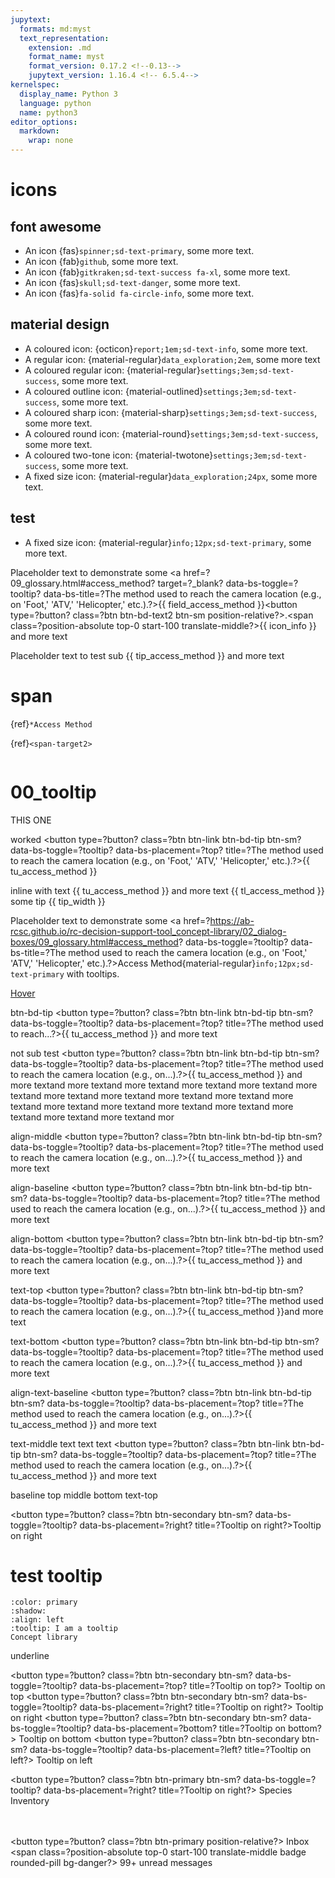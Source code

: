 ```yaml
---
jupytext:
  formats: md:myst
  text_representation:
    extension: .md
    format_name: myst
    format_version: 0.17.2 <!--0.13-->
    jupytext_version: 1.16.4 <!-- 6.5.4-->
kernelspec:
  display_name: Python 3
  language: python
  name: python3
editor_options:
  markdown:
    wrap: none
---
```

# icons
<!-- https://sphinx-design.readthedocs.io/en/latest/badges_buttons.html -->

## font awesome
- An icon {fas}`spinner;sd-text-primary`, some more text.
- An icon {fab}`github`, some more text.
- An icon {fab}`gitkraken;sd-text-success fa-xl`, some more text.
- An icon {fas}`skull;sd-text-danger`, some more text.
- An icon {fas}`fa-solid fa-circle-info`, some more text.

## material design
- A coloured icon: {octicon}`report;1em;sd-text-info`, some more text.
- A regular icon: {material-regular}`data_exploration;2em`, some more text
- A coloured regular icon: {material-regular}`settings;3em;sd-text-success`, some more text.
- A coloured outline icon: {material-outlined}`settings;3em;sd-text-success`, some more text.
- A coloured sharp icon: {material-sharp}`settings;3em;sd-text-success`, some more text.
- A coloured round icon: {material-round}`settings;3em;sd-text-success`, some more text.
- A coloured two-tone icon: {material-twotone}`settings;3em;sd-text-success`, some more text.
- A fixed size icon: {material-regular}`data_exploration;24px`, some more text.

## test
- A fixed size icon: {material-regular}`info;12px;sd-text-primary`, some more text.

Placeholder text to demonstrate some <a href=?09_glossary.html#access_method? target=?_blank? data-bs-toggle=?tooltip? data-bs-title=?The method used to reach the camera location (e.g., on 'Foot,' 'ATV,' 'Helicopter,' etc.).?>{{ field_access_method }}<button type=?button? class=?btn btn-bd-text2 btn-sm position-relative?>.<span class=?position-absolute top-0 start-100 translate-middle?>{{ icon_info }}</span></button></a>  and more text<br>

Placeholder text to test sub {{ tip_access_method }} and more text<br>

# span

{ref}`*Access Method`

{ref}`<span-target2>`

```{embed} #span-target2
```

# 00_tooltip

THIS ONE 

worked <span class=?align-text-bottom?><button type=?button? class=?btn btn-link btn-bd-tip btn-sm? data-bs-toggle=?tooltip? data-bs-placement=?top? title=?The method used to reach the camera location (e.g., on 'Foot,' 'ATV,' 'Helicopter,' etc.).?>{{ tu_access_method }}</button></span>


inline with text {{ tu_access_method }} and more text
{{ tl_access_method }}
some tip {{ tip_width }}


Placeholder text to demonstrate some <a href=?https://ab-rcsc.github.io/rc-decision-support-tool_concept-library/02_dialog-boxes/09_glossary.html#access_method? data-bs-toggle=?tooltip? data-bs-title=?The method used to reach the camera location (e.g., on 'Foot,' 'ATV,' 'Helicopter,' etc.).?>Access Method</a>{material-regular}`info;12px;sd-text-primary` with tooltips. 


<a href=?#? data-toggle=?tooltip? data-placement=?top? title=?Hooray!?>Hover</a>

btn-bd-tip <button type=?button? class=?btn btn-link btn-bd-tip btn-sm? data-bs-toggle=?tooltip? data-bs-placement=?top? title=?The method used to reach...?>{{ tu_access_method }}</button> and more text


not sub
test <button type=?button? class=?btn btn-link btn-bd-tip btn-sm? data-bs-toggle=?tooltip? data-bs-placement=?top? title=?The method used to reach the camera location (e.g., on...).?>{{ tu_access_method }}</button> and more textand more textand more textand more textand more textand more textand more textand more textand more textand more textand more textand more textand more textand more textand more textand more textand more textand more textand mor




align-middle <span class=?align-middle?><button type=?button? class=?btn btn-link btn-bd-tip btn-sm? data-bs-toggle=?tooltip? data-bs-placement=?top? title=?The method used to reach the camera location (e.g., on...).?>{{ tu_access_method }}</button></span> and more text

align-baseline <span class=?align-baseline?><button type=?button? class=?btn btn-link btn-bd-tip btn-sm? data-bs-toggle=?tooltip? data-bs-placement=?top? title=?The method used to reach the camera location (e.g., on...).?>{{ tu_access_method }}</button></span> and more text


align-bottom <span class=?align-bottom?><button type=?button? class=?btn btn-link btn-bd-tip btn-sm? data-bs-toggle=?tooltip? data-bs-placement=?top? title=?The method used to reach the camera location (e.g., on...).?>{{ tu_access_method }}</button></span> and more text

text-top <span class=?align-text-top?><button type=?button? class=?btn btn-link btn-bd-tip btn-sm? data-bs-toggle=?tooltip? data-bs-placement=?top? title=?The method used to reach the camera location (e.g., on...).?>{{ tu_access_method }}</button></span>and more text

text-bottom <span class=?align-text-bottom?><button type=?button? class=?btn btn-link btn-bd-tip btn-sm? data-bs-toggle=?tooltip? data-bs-placement=?top? title=?The method used to reach the camera location (e.g., on...).?>{{ tu_access_method }}</button></span> and more text

align-text-baseline <span class=?align-text-baseline?><button type=?button? class=?btn btn-link btn-bd-tip btn-sm? data-bs-toggle=?tooltip? data-bs-placement=?top? title=?The method used to reach the camera location (e.g., on...).?>{{ tu_access_method }}</button></span> and more text


text-middle <span class=?align-text-middle?>text text text <button type=?button? class=?btn btn-link btn-bd-tip btn-sm? data-bs-toggle=?tooltip? data-bs-placement=?top? title=?The method used to reach the camera location (e.g., on...).?>{{ tu_access_method }}</button></span> and more text


<span class=?align-baseline?>baseline</span>
<span class=?align-top?>top</span>
<span class=?align-middle?>middle</span>
<span class=?align-bottom?>bottom</span>
<span class=?align-text-top?>text-top</span>
<span class=?align-text-bottom?>

<button type=?button? class=?btn btn-secondary btn-sm? data-bs-toggle=?tooltip? data-bs-placement=?right? title=?Tooltip on right?>Tooltip on right</button>


# test tooltip

```{button-link} https://ab-rcsc.github.io/rc-decision-support-tool_concept-library
:color: primary
:shadow:
:align: left
:tooltip: I am a tooltip
Concept library
```

<span class='underline example'>underline</span>

<button type=?button? class=?btn btn-secondary btn-sm? data-bs-toggle=?tooltip? data-bs-placement=?top? title=?Tooltip on top?>
  Tooltip on top
</button>
<button type=?button? class=?btn btn-secondary btn-sm? data-bs-toggle=?tooltip? data-bs-placement=?right? title=?Tooltip on right?>
  Tooltip on right
</button>
<button type=?button? class=?btn btn-secondary btn-sm? data-bs-toggle=?tooltip? data-bs-placement=?bottom? title=?Tooltip on bottom?>
  Tooltip on bottom
</button>
<button type=?button? class=?btn btn-secondary btn-sm? data-bs-toggle=?tooltip? data-bs-placement=?left? title=?Tooltip on left?>
  Tooltip on left
</button>
<br>




<button type=?button? class=?btn btn-primary btn-sm? data-bs-toggle=?tooltip? data-bs-placement=?right? title=?Tooltip on right?>
  Species Inventory
</button><br>
<br><br>

<button type=?button? class=?btn btn-primary position-relative?>
  Inbox
  <span class=?position-absolute top-0 start-100 translate-middle badge rounded-pill bg-danger?>
    99+
    <span class=?visually-hidden?>unread messages</span>
  </span>
</button>
